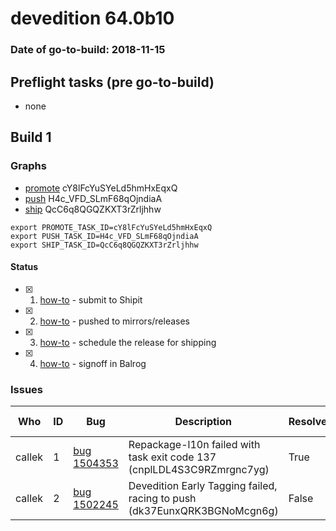 # devedition 64.0b10

### Date of go-to-build: 2018-11-15

## Preflight tasks (pre go-to-build)
- none

## Build 1  

### Graphs
* [promote](https://tools.taskcluster.net/push-inspector/#/cY8lFcYuSYeLd5hmHxEqxQ) cY8lFcYuSYeLd5hmHxEqxQ
* [push](https://tools.taskcluster.net/push-inspector/#/H4c_VFD_SLmF68qOjndiaA) H4c_VFD_SLmF68qOjndiaA
* [ship](https://tools.taskcluster.net/push-inspector/#/QcC6q8QGQZKXT3rZrljhhw) QcC6q8QGQZKXT3rZrljhhw
```
export PROMOTE_TASK_ID=cY8lFcYuSYeLd5hmHxEqxQ
export PUSH_TASK_ID=H4c_VFD_SLmF68qOjndiaA
export SHIP_TASK_ID=QcC6q8QGQZKXT3rZrljhhw
```


#### Status
- [x] 1.  [how-to](https://wiki.mozilla.org/Release:Release_Automation_on_Mercurial:Starting_a_Release#Submit_to_Ship_It)  - submit to Shipit
- [x] 2.  [how-to](https://github.com/mozilla-releng/releasewarrior-2.0/blob/master/docs/release-promotion/desktop/howto.md#push-artifacts-to-releases-directory)  - pushed to mirrors/releases
- [x] 3.  [how-to](https://github.com/mozilla-releng/releasewarrior-2.0/blob/master/docs/release-promotion/desktop/howto.md#ship-the-release)  - schedule the release for shipping
- [x] 4.  [how-to](https://github.com/mozilla-releng/releasewarrior-2.0/blob/master/docs/release-promotion/desktop/howto.md#obtain-sign-offs-for-changes)  - signoff in Balrog

### Issues
| Who                 | ID               | Bug                                                                 | Description                | Resolved                | Future Threat                |
| ------------------- | ---------------- | ------------------------------------------------------------------- | -------------------------- | ----------------------- | ---------------------------- |
| callek  | 1 | [bug 1504353](https://bugzil.la/1504353)        | Repackage-l10n failed with task exit code 137 (cnplLDL4S3C9RZmrgnc7yg) | True | True |
| callek  | 2 | [bug 1502245](https://bugzil.la/1502245)        | Devedition Early Tagging failed, racing to push (dk37EunxQRK3BGNoMcgn6g) | False | True |

